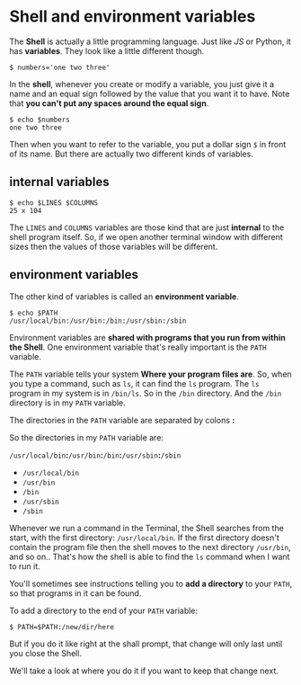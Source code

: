 # Shell and environment variables

The **Shell** is actually a little programming language. Just like *JS* or Python, it has **variables**. They look like a little different though.

`$ numbers='one two three'`

In the **shell**, whenever you create or modify a variable, you just give it a name and an equal sign followed by the value that you want it to have. Note that **you can't put any spaces around the equal sign**.

```console
$ echo $numbers
one two three
```

Then when you want to refer to the variable, you put a dollar sign `$` in front of its name. But there are actually two different kinds of variables.

## internal variables

```console
$ echo $LINES $COLUMNS
25 x 104
```

The `LINES` and `COLUMNS` variables are those kind that are just **internal** to the shell program itself. So, if we open another terminal window with different sizes then the values of those variables will be different.

## environment variables

The other kind of variables is called an **environment variable**.

```console
$ echo $PATH
/usr/local/bin:/usr/bin:/bin:/usr/sbin:/sbin
```

Environment variables are **shared with programs that you run from within the Shell**. One environment variable  that's really important is the `PATH` variable.

The `PATH` variable tells your system **Where your program files are**. So, when you type a command, such as `ls`, it can find the `ls` program. The `ls` program in my system is in `/bin/ls`. So in the `/bin` directory. And the `/bin` directory is in my `PATH` variable.

The directories in the `PATH` variable are separated by colons **:**

So the directories in my `PATH` variable are:

`/usr/local/bin`**:**`/usr/bin`**:**`/bin`**:**`/usr/sbin`**:**`/sbin`

- `/usr/local/bin`
- `/usr/bin`
- `/bin`
- `/usr/sbin`
- `/sbin`

Whenever we run a command in the Terminal, the Shell searches from the start, with the first directory: `/usr/local/bin`. If the first directory doesn't contain the program file then the shell moves to the next directory `/usr/bin`, and so on.. That's how the shell is able to find the `ls` command when I want to run it.

You'll sometimes see instructions telling you to **add a directory** to your `PATH`, so that programs in it can be found.

To add a directory to the end of your `PATH` variable:

```console
$ PATH=$PATH:/new/dir/here
```

But if you do it like right at the shall prompt, that change will only last until you close the Shell.

We'll take a look at where you do it if you want to keep that change next.
